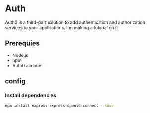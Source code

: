 # Auth

Auth0 is a third-part solution to add authentication and authorization services to your applications. I'm making a tutorial on it

## Prerequies

- Node.js
- npm
- Auth0 account

## config

### Install dependencies

```bash
npm install express express-openid-connect --save
```
